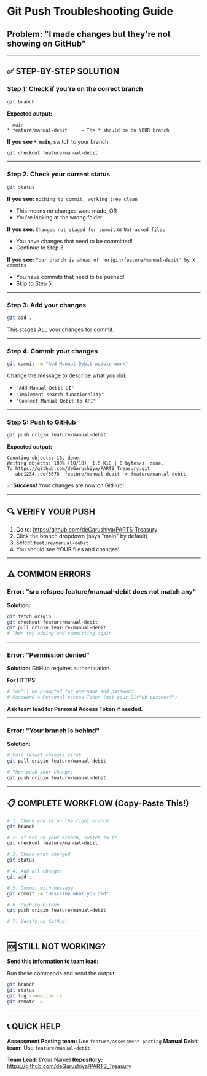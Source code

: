 # Git Push Troubleshooting Guide

## Problem: "I made changes but they're not showing on GitHub"

---

## ✅ STEP-BY-STEP SOLUTION

### Step 1: Check if you're on the correct branch

```bash
git branch
```

**Expected output:**
```
  main
* feature/manual-debit     ← The * should be on YOUR branch
```

**If you see `* main`**, switch to your branch:
```bash
git checkout feature/manual-debit
```

---

### Step 2: Check your current status

```bash
git status
```

**If you see:** `nothing to commit, working tree clean`
- This means no changes were made, OR
- You're looking at the wrong folder

**If you see:** `Changes not staged for commit` or `Untracked files`
- You have changes that need to be committed!
- Continue to Step 3

**If you see:** `Your branch is ahead of 'origin/feature/manual-debit' by X commits`
- You have commits that need to be pushed!
- Skip to Step 5

---

### Step 3: Add your changes

```bash
git add .
```

This stages ALL your changes for commit.

---

### Step 4: Commit your changes

```bash
git commit -m "Add Manual Debit module work"
```

Change the message to describe what you did:
- `"Add Manual Debit UI"`
- `"Implement search functionality"`
- `"Connect Manual Debit to API"`

---

### Step 5: Push to GitHub

```bash
git push origin feature/manual-debit
```

**Expected output:**
```
Counting objects: 10, done.
Writing objects: 100% (10/10), 1.5 KiB | 0 bytes/s, done.
To https://github.com/deGarushiya/PARTS_Treasury.git
   abc1234..def5678  feature/manual-debit -> feature/manual-debit
```

✅ **Success!** Your changes are now on GitHub!

---

## 🔍 VERIFY YOUR PUSH

1. Go to: https://github.com/deGarushiya/PARTS_Treasury
2. Click the branch dropdown (says "main" by default)
3. Select `feature/manual-debit`
4. You should see YOUR files and changes!

---

## ⚠️ COMMON ERRORS

### Error: "src refspec feature/manual-debit does not match any"

**Solution:**
```bash
git fetch origin
git checkout feature/manual-debit
git pull origin feature/manual-debit
# Then try adding and committing again
```

---

### Error: "Permission denied"

**Solution:** GitHub requires authentication.

**For HTTPS:**
```bash
# You'll be prompted for username and password
# Password = Personal Access Token (not your GitHub password!)
```

**Ask team lead for Personal Access Token if needed.**

---

### Error: "Your branch is behind"

**Solution:**
```bash
# Pull latest changes first
git pull origin feature/manual-debit

# Then push your changes
git push origin feature/manual-debit
```

---

## 📋 COMPLETE WORKFLOW (Copy-Paste This!)

```bash
# 1. Check you're on the right branch
git branch

# 2. If not on your branch, switch to it
git checkout feature/manual-debit

# 3. Check what changed
git status

# 4. Add all changes
git add .

# 5. Commit with message
git commit -m "Describe what you did"

# 6. Push to GitHub
git push origin feature/manual-debit

# 7. Verify on GitHub!
```

---

## 🆘 STILL NOT WORKING?

**Send this information to team lead:**

Run these commands and send the output:
```bash
git branch
git status
git log --oneline -3
git remote -v
```

---

## 📞 QUICK HELP

**Assessment Posting team:** Use `feature/assessment-posting`
**Manual Debit team:** Use `feature/manual-debit`

**Team Lead:** [Your Name]
**Repository:** https://github.com/deGarushiya/PARTS_Treasury

